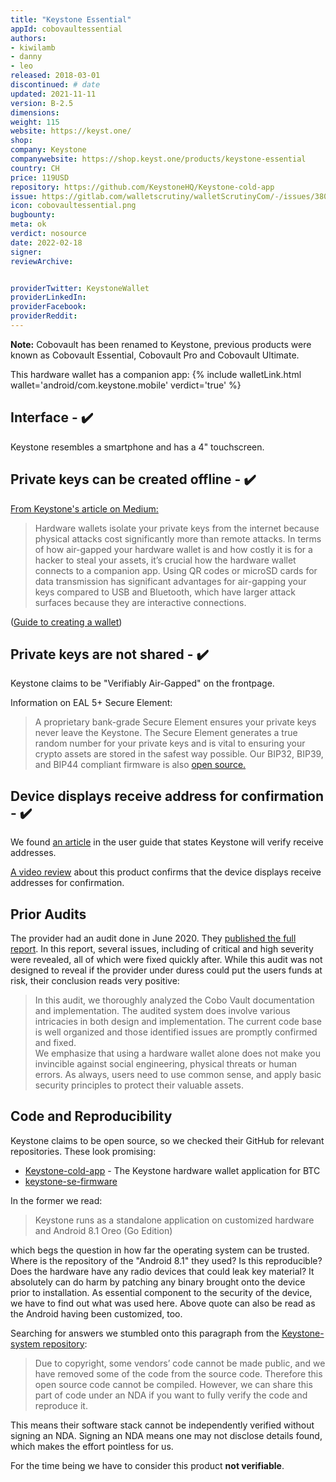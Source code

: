 ```yaml
---
title: "Keystone Essential"
appId: cobovaultessential
authors:
- kiwilamb
- danny
- leo
released: 2018-03-01
discontinued: # date
updated: 2021-11-11
version: B-2.5
dimensions: 
weight: 115
website: https://keyst.one/
shop: 
company: Keystone
companywebsite: https://shop.keyst.one/products/keystone-essential
country: CH
price: 119USD
repository: https://github.com/KeystoneHQ/Keystone-cold-app
issue: https://gitlab.com/walletscrutiny/walletScrutinyCom/-/issues/380
icon: cobovaultessential.png
bugbounty:
meta: ok
verdict: nosource
date: 2022-02-18
signer:
reviewArchive:


providerTwitter: KeystoneWallet
providerLinkedIn: 
providerFacebook: 
providerReddit: 
---
```


**Note:** Cobovault has been renamed to Keystone, previous products were known as Cobovault Essential, Cobovault Pro and Cobovault Ultimate.

This hardware wallet has a companion app: {% include walletLink.html wallet='android/com.keystone.mobile' verdict='true' %}

## Interface - ✔️

Keystone resembles a smartphone and has a 4" touchscreen.

## Private keys can be created offline - ✔️

[From Keystone's article on Medium:](https://blog.keyst.one/keystone-product-design-principles-cd833bc11125)

> Hardware wallets isolate your private keys from the internet because physical attacks cost significantly more than remote attacks. In terms of how air-gapped your hardware wallet is and how costly it is for a hacker to steal your assets, it’s crucial how the hardware wallet connects to a companion app. Using QR codes or microSD cards for data transmission has significant advantages for air-gapping your keys compared to USB and Bluetooth, which have larger attack surfaces because they are interactive connections.

([Guide to creating a wallet](https://support.keyst.one/getting-started/setting-up-keystone-in-5-steps#1.-create-wallet))

## Private keys are not shared - ✔️

Keystone claims to be "Verifiably Air-Gapped" on the frontpage.

Information on EAL 5+ Secure Element:

> A proprietary bank-grade Secure Element ensures your private keys never leave the Keystone. The Secure Element generates a true random number for your private keys and is vital to ensuring your crypto assets are stored in the safest way possible. Our BIP32, BIP39, and BIP44 compliant firmware is also [open source.](https://github.com/KeystoneHQ)

## Device displays receive address for confirmation - ✔️

We found [an article](https://btcguide.github.io/verify-receive-address/keystone) in the user guide that states Keystone will verify receive addresses.

[A video review](https://youtu.be/4KDQqj02KK0?t=1449) about this product confirms that the device displays receive addresses for confirmation. 

## Prior Audits

The provider had an audit done in June 2020. They
[published the full report](https://github.com/KeystoneHQ/Keystone-developer-hub/blob/main/audit-report/cobo_audit_report_2020_09_en_1_0.pdf).
In this report, several issues, including of critical and high severity were
revealed, all of which were fixed quickly after. While this audit was not
designed to reveal if the provider under duress could put the users funds at
risk, their conclusion reads very positive:

> In this audit, we thoroughly analyzed the Cobo Vault documentation and
  implementation. The audited system does involve various intricacies in both
  design and implementation. The current code base is well organized and those
  identified issues are promptly confirmed and fixed.<br>
  We emphasize that using a hardware wallet alone does not make you invincible
  against social engineering, physical threats or human errors. As always, users
  need to use common sense, and apply basic security principles to protect their
  valuable assets.

## Code and Reproducibility

Keystone claims to be open source, so we checked their GitHub for relevant
repositories. These look promising:

* [Keystone-cold-app](https://github.com/KeystoneHQ/Keystone-cold-app-btc) - The Keystone hardware wallet application for BTC
* [keystone-se-firmware](https://github.com/KeystoneHQ/keystone-se-firmware)

In the former we read:

> Keystone runs as a standalone application on customized hardware and Android
  8.1 Oreo (Go Edition)

which begs the question in how far the operating system can be trusted. Where is
the repository of the "Android 8.1" they used? Is this reproducible? Does the
hardware have any radio devices that could leak key material? It absolutely can
do harm by patching any binary brought onto the device prior to installation. As
essential component to the security of the device, we have to find out what was
used here. Above quote can also be read as the Android having been customized,
too.

Searching for answers we stumbled onto this paragraph from the
[Keystone-system repository](https://github.com/KeystoneHQ/Keystone-system):

> Due to copyright, some vendors’ code cannot be made public, and we have
  removed some of the code from the source code. Therefore this open source code
  cannot be compiled. However, we can share this part of code under an NDA if
  you want to fully verify the code and reproduce it.

This means their software stack cannot be independently verified without
signing an NDA. Signing an NDA means one may not disclose details found, which
makes the effort pointless for us.

For the time being we have to consider this product **not verifiable**.

